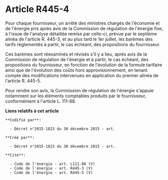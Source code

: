 # Article R445-4

Pour chaque fournisseur, un arrêté des ministres chargés de l'économie et de l'énergie pris après avis de la Commission de
régulation de l'énergie fixe, à l'issue de l'analyse détaillée remise par celle-ci, prévue par le septième alinéa de
l'article R. 445-3, et au plus tard le 1er juillet, les barèmes des tarifs réglementés à partir, le cas échéant, des
propositions du fournisseur. 

Ces barèmes sont réexaminés et révisés s'il y a lieu, après avis de la Commission de régulation de l'énergie et à partir, le
cas échéant, des propositions du fournisseur, en fonction de l'évolution de la formule tarifaire ainsi que de l'évolution des
coûts hors approvisionnement, en tenant compte des modifications intervenues en application du premier alinéa de l'article R.
445-5. 

Pour rendre son avis, la Commission de régulation de l'énergie s'appuie notamment sur les éléments comptables produits par le
fournisseur, conformément à l'article L. 111-88.

**Liens relatifs à cet article**

	**Codifié par**:

	  - Décret n°2015-1823 du 30 décembre 2015 - art.

	**Créé par**:

	  - Décret n°2015-1823 du 30 décembre 2015 - art.

	**Cite**:

	  - Code de l'énergie - art. L111-88 (V)
	  - Code de l'énergie - art. R445-3 (V)
	  - Code de l'énergie - art. R445-5 (V)

